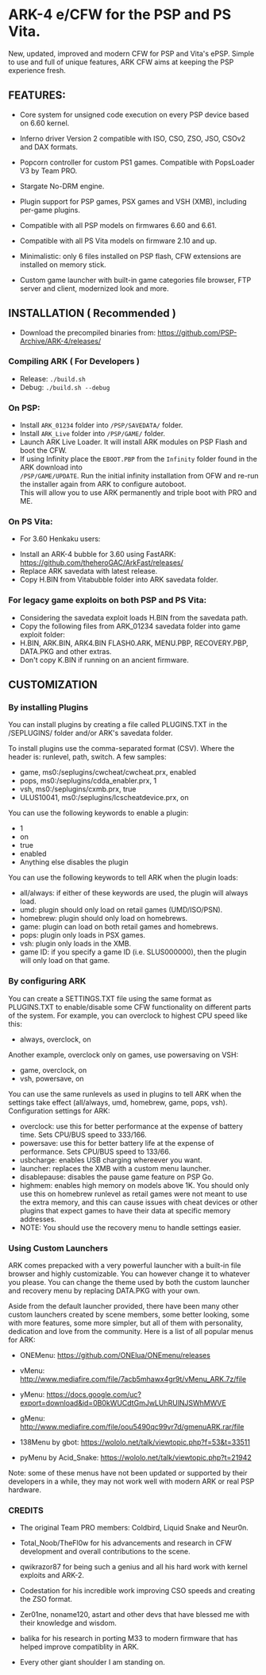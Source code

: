 # ARK-4 e/CFW for the PSP and PS Vita.

New, updated, improved and modern CFW for PSP and Vita's ePSP.
Simple to use and full of unique features, ARK CFW aims at keeping the PSP experience fresh.

## FEATURES:

- Core system for unsigned code execution on every PSP device based on 6.60 kernel.

- Inferno driver Version 2 compatible with ISO, CSO, ZSO, JSO, CSOv2 and DAX formats.

- Popcorn controller for custom PS1 games. Compatible with PopsLoader V3 by Team PRO.

- Stargate No-DRM engine.

- Plugin support for PSP games, PSX games and VSH (XMB), including per-game plugins.

- Compatible with all PSP models on firmwares 6.60 and 6.61.

- Compatible with all PS Vita models on firmware 2.10 and up.

- Minimalistic: only 6 files installed on PSP flash, CFW extensions are installed on memory stick.

- Custom game launcher with built-in game categories file browser, FTP server and client, modernized look and more.



## INSTALLATION ( Recommended )

- Download the precompiled binaries from: https://github.com/PSP-Archive/ARK-4/releases/


### Compiling ARK ( For Developers ) 

- Release: `./build.sh` 
- Debug: `./build.sh --debug`

### On PSP:
- Install `ARK_01234` folder into `/PSP/SAVEDATA/` folder.
- Install `ARK_Live` folder into `/PSP/GAME/` folder.
- Launch ARK Live Loader. It will install ARK modules on PSP Flash and boot the CFW.
- If using Infinity place the `EBOOT.PBP` from the `Infinity` folder found in the ARK download into \
`/PSP/GAME/UPDATE`. Run the initial infinity installation from OFW and re-run the installer again from ARK to configure autoboot. \
  This will allow you to use ARK permanently and triple boot with PRO and ME.

### On PS Vita:
* For 3.60 Henkaku users:
- Install an ARK-4 bubble for 3.60 using FastARK: https://github.com/theheroGAC/ArkFast/releases/
- Replace ARK savedata with latest release.
- Copy H.BIN from Vitabubble folder into ARK savedata folder.


### For legacy game exploits on both PSP and PS Vita:
- Considering the savedata exploit loads H.BIN from the savedata path.
- Copy the following files from ARK_01234 savedata folder into game exploit folder:
- H.BIN, ARK.BIN, ARK4.BIN FLASH0.ARK, MENU.PBP, RECOVERY.PBP, DATA.PKG and other extras.
- Don't copy K.BIN if running on an ancient firmware.


## CUSTOMIZATION

### By installing Plugins
You can install plugins by creating a file called PLUGINS.TXT in the /SEPLUGINS/ folder and/or ARK's savedata folder.

To install plugins use the comma-separated format (CSV).
Where the header is: runlevel, path, switch.
A few samples:
- game, ms0:/seplugins/cwcheat/cwcheat.prx, enabled
- pops, ms0:/seplugins/cdda_enabler.prx, 1
- vsh, ms0:/seplugins/cxmb.prx, true
- ULUS10041, ms0:/seplugins/lcscheatdevice.prx, on

You can use the following keywords to enable a plugin:
- 1
- on
- true
- enabled
- Anything else disables the plugin

You can use the following keywords to tell ARK when the plugin loads:
- all/always: if either of these keywords are used, the plugin will always load.
- umd: plugin should only load on retail games (UMD/ISO/PSN).
- homebrew: plugin should only load on homebrews.
- game: plugin can load on both retail games and homebrews.
- pops: plugin only loads in PSX games.
- vsh: plugin only loads in the XMB.
- game ID: if you specify a game ID (i.e. SLUS000000), then the plugin will only load on that game.




### By configuring ARK

You can create a SETTINGS.TXT file using the same format as PLUGINS.TXT to enable/disable some CFW functionality on different parts of the system.
For example, you can overclock to highest CPU speed like this:
- always, overclock, on

Another example, overclock only on games, use powersaving on VSH:
- game, overclock, on
- vsh, powersave, on

You can use the same runlevels as used in plugins to tell ARK when the settings take effect (all/always, umd, homebrew, game, pops, vsh).
Configuration settings for ARK:

- overclock: use this for better performance at the expense of battery time. Sets CPU/BUS speed to 333/166.
- powersave: use this for better battery life at the expense of performance. Sets CPU/BUS speed to 133/66.
- usbcharge: enables USB charging whereever you want.
- launcher: replaces the XMB with a custom menu launcher.
- disablepause: disables the pause game feature on PSP Go.
- highmem: enables high memory on models above 1K.
 You should only use this on homebrew runlevel as retail games were not meant to use the extra memory,
 and this can cause issues with cheat devices or other plugins that expect games to have their data at specific memory addresses.
- NOTE: You should use the recovery menu to handle settings easier.


### Using Custom Launchers
ARK comes prepacked with a very powerful launcher with a built-in file browser and highly customizable. You can however change it to whatever you please. You can change the theme used by both the custom launcher and recovery menu by replacing DATA.PKG with your own.


Aside from the default launcher provided, there have been many  other custom launchers created by scene members, some better looking, some with more features, some more simpler, but all of them with personality, dedication and love from the community. Here is a list of all popular menus for ARK:


- ONEMenu: https://github.com/ONElua/ONEmenu/releases

- vMenu: http://www.mediafire.com/file/7acb5mhawx4gr9t/vMenu_ARK.7z/file

- yMenu: https://docs.google.com/uc?export=download&id=0B0kWUCdtGmJwLUhRUlNJSWhMWVE

- gMenu: http://www.mediafire.com/file/oou5490qc99vr7d/gmenuARK.rar/file

- 138Menu by gbot: https://wololo.net/talk/viewtopic.php?f=53&t=33511

- pyMenu by Acid_Snake: https://wololo.net/talk/viewtopic.php?t=21942


Note: some of these menus have not been updated or supported by their developers in a while, they may not work well with modern ARK or real PSP hardware.


### CREDITS
- The original Team PRO members: Coldbird, Liquid Snake and Neur0n.

- Total_Noob/TheFl0w for his advancements and research in CFW development and overall contributions to the scene.

- qwikrazor87 for being such a genius and all his hard work with kernel exploits and ARK-2.

- Codestation for his incredible work improving CSO speeds and creating the ZSO format.

- Zer01ne, noname120, astart and other devs that have blessed me with their knowledge and wisdom.

- balika for his research in porting M33 to modern firmware that has helped improve compatiblity in ARK.

- Every other giant shoulder I am standing on.

